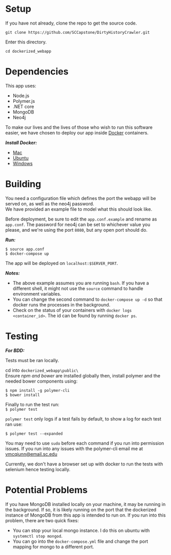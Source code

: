 <h1> Setup </h1>

If you have not already, clone the repo to get the source code. 
```
git clone https://github.com/SCCapstone/DirtyHistoryCrawler.git
```
  
Enter this directory.
```
cd dockerized_webapp
```  

<h1> Dependencies </h1>

This app uses:

  + Node.js
  + Polymer.js
  + .NET core
  + MongoDB
  + Neo4j

To make our lives and the lives of those who wish to run this software easier, we have chosen to deploy our app inside [Docker](https://docs.docker.com/) containers.

***Install Docker:***

  + [Mac](https://docs.docker.com/docker-for-mac/install/)
  + [Ubuntu](https://docs.docker.com/engine/installation/linux/docker-ce/ubuntu/)
  + [Windows](https://docs.docker.com/docker-for-windows/install/)

<h1> Building </h1>

You need a configuration file which defines the port the webapp will be served on, as well as the neo4j password.  
We have provided an example file to model what this should look like.

Before deployment, be sure to edit the `app.conf.example` and rename as `app.conf`. The password for neo4j can be set to whichever value you please, and we're using the port `8080`, but any open port should do.

***Run:***

```
$ source app.conf
$ docker-compose up
```

The app will be deployed on `localhost:$SERVER_PORT`.

***Notes:***

  + The above example assumes you are running `bash`. If you have a different shell, it might not use the `source` command to handle environment variables.
  + You can change the second command to `docker-compose up -d` so that docker runs the processes in the background.
  + Check on the status of your containers with `docker logs <container_id>`. The id can be found by running `docker ps`.

<h1>Testing</h1>

***For BDD:***

  Tests must be ran locally.  
  
  cd into ```dockerized_webapp\public\```  
  Ensure _npm and bower_ are installed globally then, install polymer and the needed bower components using:  
  ```
  $ npm install -g polymer-cli
  $ bower install
  ```
  
  Finally to run the test run:  
  `$ polymer test`  
  
  `polymer test` only logs if a test fails by default, to show a log for each test ran use: 
  
  `$ polymer test --expanded`
  
  You may need to use `sudo` before each command if you run into permission issues.
  If you run into any issues with the polymer-cli email me at vmcqiunn@email.sc.edu
  
  Currently, we don't have a browser set up with docker to run the tests with selenium hence testing locally.

<h1> Potential Problems </h1>

If you have MongoDB installed locally on your machine, it may be running in the background. If so, it is likely running on the port that the dockerized instance of MongoDB from this app is intended to run on. If you run into this problem, there are two quick fixes:

  + You can stop your local mongo instance. I do this on ubuntu with `systemctl stop mongod`.
  + You can go into the `docker-compose.yml` file and change the port mapping for mongo to a different port.
